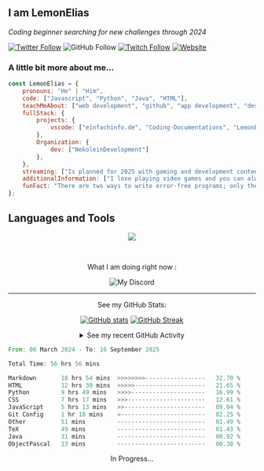<h2>I am LemonElias</h2>
<p><em>Coding beginner searching for new challenges through 2024</em></p>

<!--- Following and Redirect Badges -->
[![Twitter Follow](https://img.shields.io/twitter/follow/xLemonElias?label=Follow)](https://twitter.com/intent/follow?screen_name=xLemonElias)
![GitHub Follow](https://img.shields.io/github/followers/lemonelias?style=social&label=Follow&link=https%3A%2F%2Fgithub.com%2FLemonElias)
[![Twitch Follow](https://img.shields.io/twitch/status/xlemonelias?style=social&label=Follow&link=https%3A%2F%2Fwww.twitch.tv%2Fxlemonelias)](https://www.twitch.tv/xlemonelias)
[![Website](https://img.shields.io/badge/Website-46a2f1.svg?&style=flat-square&logo=Google-Chrome&logoColor=white&link=https://lemonelias.de/)](https://lemonelias.de/)

### A little bit more about me...

<!--- Markdown written biography in javascript -->
```javascript
const LemonElias = {
    pronouns: "He" | "Him",
    code: ["Javascript", "Python", "Java", "HTML"],
    teachMeAbout: ["web development", "github", "app development", "designing"],
    fullStack: {
        projects: {
            vscode: ["einfachinfo.de", "Coding-Documentations", "LemonElias-Website"],
        },
        Organization: {
            dev: ["NekoleinDevelopment"]
        },
    },
    streaming: ["Is planned for 2025 with gaming and development content"],
    additionalInformation: ["I love playing video games and you can always hit me up to play"],
    funFact: "There are two ways to write error-free programs; only the third one works"
};
```

<!--- Languages and Tools section with icons -->
<h2>Languages and Tools</h2>
<p align="center">
  <a href="https://skillicons.dev">
    <img src="https://skillicons.dev/icons?i=py,js,nodejs,discordjs,html,css,git,vscode" />
  </a>
</p>

<!--- Spotify and Discord section with sync in Spotify and Discord api -->
&nbsp;<div align="center">
<p>What I am doing right now :</p>

![My Discord](https://discord-readme-badge.vercel.app/api?id=482089415284621322)

<!--- Github Stats Section with tracked github streak and github activity trough vercel -->
---
<p>See my GitHub Stats:</p></div>

<div align="center">
    
[![GitHub stats](https://github-readme-stats.vercel.app/api?username=LemonElias&theme=transparent&show_icons=true&rank_icon=github)](https://github.com/anuraghazra/github-readme-stats) [![GitHub Streak](https://github-readme-streak-stats-tau-black.vercel.app?user=LemonElias&theme=transparent&border_radius=5&exclude_days=Sat&hide_longest_streak=true)](https://git.io/streak-stats)
</div>


<div align="center">
<details><summary>See my recent GitHub Activity</summary>
<!--START_SECTION:activity-->
1. ❗ Opened issue [#1](https://github.com/einfachinfo/einfachinfo.de/issues/1) in [einfachinfo/einfachinfo.de](https://github.com/einfachinfo/einfachinfo.de)
<!--END_SECTION:activity-->

</details>
</div>

<!--START_SECTION:waka-->

```rust
From: 06 March 2024 - To: 16 September 2025

Total Time: 56 hrs 56 mins

Markdown       18 hrs 54 mins  >>>>>>>>-----------------   32.70 %
HTML           12 hrs 30 mins  >>>>>--------------------   21.65 %
Python         9 hrs 49 mins   >>>>---------------------   16.99 %
CSS            7 hrs 17 mins   >>>----------------------   12.61 %
JavaScript     5 hrs 13 mins   >>-----------------------   09.04 %
Git Config     1 hr 18 mins    >------------------------   02.25 %
Other          51 mins         -------------------------   01.49 %
TeX            49 mins         -------------------------   01.43 %
Java           31 mins         -------------------------   00.92 %
ObjectPascal   13 mins         -------------------------   00.38 %
```

<!--END_SECTION:waka-->

<div align=center><p>In Progress...</p></div>
